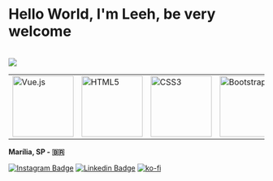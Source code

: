 
# Hello World, I'm  Leeh, be very welcome 
</br>
<table>
      <img align="center" src="https://github-readme-stats.anuraghazra1.vercel.app/api/top-langs/?username=leehxd&layout=compact&theme=dracula" />
    <tr>
        <td><img src="https://img.icons8.com/color/2x/vue-js.png" width="120" alt="Vue.js"></td>
        <td><img src="https://img.icons8.com/color/2x/html-5.png" width="120" alt="HTML5"></td>
        <td><img src="https://img.icons8.com/color/2x/css3.png" width="120" alt="CSS3"></td>
        <td><img src="https://img.icons8.com/color/2x/bootstrap.png" width="120" alt="Bootstrap"></td>
        <td><img src="https://img.icons8.com/nolan/2x/javascript.png" width="120" alt="JavaScript"></td>
        <td><img src="https://cdn.iconscout.com/icon/free/png-64/laravel-226015.png" width="120" alt="Laravel"></td>
    </tr>
 
</table>


**Marília, SP - 🇧🇷**  

[![Instagram Badge](https://img.shields.io/badge/Instagram-E4405F?style=for-the-badge&logo=instagram&logoColor=white)](https://www.instagram.com/_leehxd/) 
[![Linkedin Badge](https://img.shields.io/badge/LinkedIn-0077B5?style=for-the-badge&logo=linkedin&logoColor=white)](https://www.linkedin.com/in/leticiajm/)
[![ko-fi](https://ko-fi.com/img/githubbutton_sm.svg)](https://ko-fi.com/B0B3KILSN)
